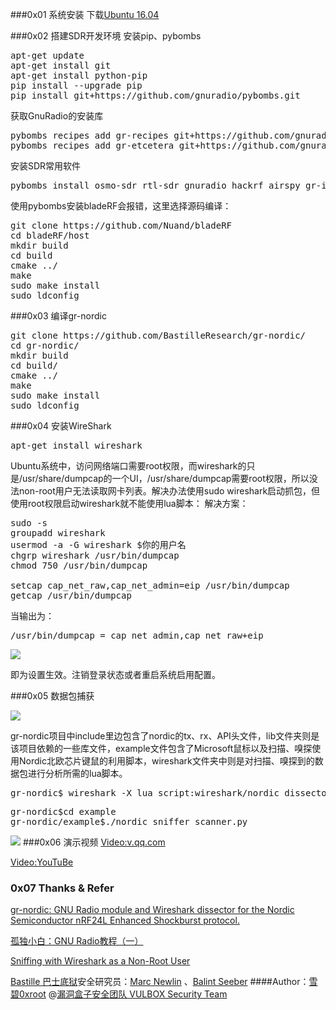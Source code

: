 ###0x01 系统安装
下载[Ubuntu 16.04](http://www.ubuntu.com/download/desktop)

###0x02 搭建SDR开发环境
安装pip、pybombs
<pre>
apt-get update
apt-get install git
apt-get install python-pip
pip install --upgrade pip
pip install git+https://github.com/gnuradio/pybombs.git
</pre>
获取GnuRadio的安装库
<pre>
pybombs recipes add gr-recipes git+https://github.com/gnuradio/gr-recipes.git  
pybombs recipes add gr-etcetera git+https://github.com/gnuradio/gr-etcetera.git
</pre>
安装SDR常用软件
<pre>
pybombs install osmo-sdr rtl-sdr gnuradio hackrf airspy gr-iqbal libosmo-dsp gr-osmosdr gqrx 
</pre>


使用pybombs安装bladeRF会报错，这里选择源码编译：
<pre>
git clone https://github.com/Nuand/bladeRF
cd bladeRF/host
mkdir build
cd build
cmake ../
make
sudo make install
sudo ldconfig
</pre>

###0x03 编译gr-nordic
<pre>
git clone https://github.com/BastilleResearch/gr-nordic/
cd gr-nordic/
mkdir build
cd build/
cmake ../
make
sudo make install
sudo ldconfig
</pre>

###0x04 安装WireShark
<pre>apt-get install wireshark</pre>

Ubuntu系统中，访问网络端口需要root权限，而wireshark的只是/usr/share/dumpcap的一个UI，/usr/share/dumpcap需要root权限，所以没法non-root用户无法读取网卡列表。解决办法使用sudo wireshark启动抓包，但使用root权限启动wireshark就不能使用lua脚本：
解决方案：
<pre>
sudo -s  
groupadd wireshark  
usermod -a -G wireshark $你的用户名  
chgrp wireshark /usr/bin/dumpcap  
chmod 750 /usr/bin/dumpcap 

setcap cap_net_raw,cap_net_admin=eip /usr/bin/dumpcap
getcap /usr/bin/dumpcap
</pre>
当输出为：
<pre>
/usr/bin/dumpcap = cap_net_admin,cap_net_raw+eip 
</pre>

![](http://image.3001.net/images/20160927/14749447459478.png)

即为设置生效。注销登录状态或者重启系统启用配置。

###0x05 数据包捕获

![](http://image.3001.net/images/20160927/14749450226613.png)

gr-nordic项目中include里边包含了nordic的tx、rx、API头文件，lib文件夹则是该项目依赖的一些库文件，example文件包含了Microsoft鼠标以及扫描、嗅探使用Nordic北欧芯片键鼠的利用脚本，wireshark文件夹中则是对扫描、嗅探到的数据包进行分析所需的lua脚本。
<pre>
gr-nordic$ wireshark -X lua_script:wireshark/nordic_dissector.lua -i lo -k -f udp
</pre>
<pre>
gr-nordic$cd example
gr-nordic/example$./nordic_sniffer_scanner.py
</pre>

![](http://image.3001.net/images/20160926/14748794773330.png)
###0x06 演示视频
[Video:v.qq.com](http://v.qq.com/x/page/x0322x7vcm4.html)

[Video:YouTuBe](https://www.youtube.com/watch?v=EsZNfhmIu64&feature=youtu.be)


### 0x07 Thanks & Refer
[gr-nordic: GNU Radio module and Wireshark dissector for the Nordic Semiconductor nRF24L Enhanced Shockburst protocol. ](https://github.com/BastilleResearch/gr-nordic/)

[孤独小白：GNU Radio教程（一）](http://www.white-alone.com/GNURadio%E6%95%99%E7%A8%8B_1/)

[Sniffing with Wireshark as a Non-Root User](http://packetlife.net/blog/2010/mar/19/sniffing-wireshark-non-root-user/)

[Bastille 巴士底狱](https://twitter.com/bastillenet)安全研究员：[Marc Newlin](https://twitter.com/marcnewlin)
、[Balint Seeber](https://twitter.com/spenchdotnet)
####Author：[雪碧0xroot](http://www.0xroot.cn) @[漏洞盒子安全团队 VULBOX Security Team](https://www.vulbox.com/)  



